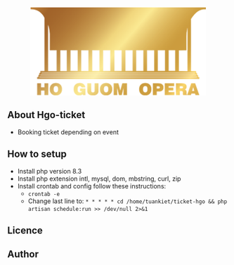 <p align="center"><a href="https://laravel.com" target="_blank"><img src="./resources/images/image.webp" width="400" alt="Laravel Logo"></a></p>

## About Hgo-ticket

- Booking ticket depending on event

## How to setup
- Install php version 8.3
- Install php extension intl, mysql, dom, mbstring, curl, zip
- Install crontab and config follow these instructions:
    + ``crontab -e``
    + Change last line to: `* * * * * cd /home/tuankiet/ticket-hgo && php artisan schedule:run >> /dev/null 2>&1`

## Licence

## Author
